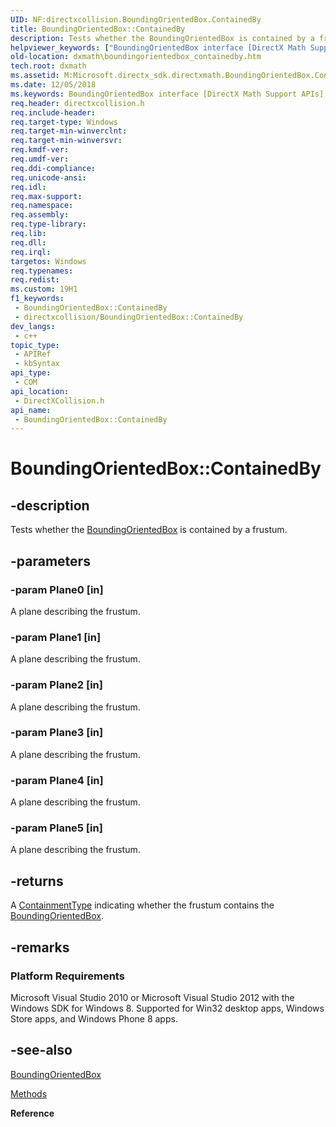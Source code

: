 ```yaml
---
UID: NF:directxcollision.BoundingOrientedBox.ContainedBy
title: BoundingOrientedBox::ContainedBy
description: Tests whether the BoundingOrientedBox is contained by a frustum.
helpviewer_keywords: ["BoundingOrientedBox interface [DirectX Math Support APIs]","ContainedBy method","BoundingOrientedBox.ContainedBy","BoundingOrientedBox::ContainedBy","ContainedBy","ContainedBy method [DirectX Math Support APIs]","ContainedBy method [DirectX Math Support APIs]","BoundingOrientedBox interface","dxmath.boundingorientedbox_containedby"]
old-location: dxmath\boundingorientedbox_containedby.htm
tech.root: dxmath
ms.assetid: M:Microsoft.directx_sdk.directxmath.BoundingOrientedBox.ContainedBy(XMVECTOR,XMVECTOR,XMVECTOR,XMVECTOR,XMVECTOR,XMVECTOR)
ms.date: 12/05/2018
ms.keywords: BoundingOrientedBox interface [DirectX Math Support APIs],ContainedBy method, BoundingOrientedBox.ContainedBy, BoundingOrientedBox::ContainedBy, ContainedBy, ContainedBy method [DirectX Math Support APIs], ContainedBy method [DirectX Math Support APIs],BoundingOrientedBox interface, dxmath.boundingorientedbox_containedby
req.header: directxcollision.h
req.include-header: 
req.target-type: Windows
req.target-min-winverclnt: 
req.target-min-winversvr: 
req.kmdf-ver: 
req.umdf-ver: 
req.ddi-compliance: 
req.unicode-ansi: 
req.idl: 
req.max-support: 
req.namespace: 
req.assembly: 
req.type-library: 
req.lib: 
req.dll: 
req.irql: 
targetos: Windows
req.typenames: 
req.redist: 
ms.custom: 19H1
f1_keywords:
 - BoundingOrientedBox::ContainedBy
 - directxcollision/BoundingOrientedBox::ContainedBy
dev_langs:
 - c++
topic_type:
 - APIRef
 - kbSyntax
api_type:
 - COM
api_location:
 - DirectXCollision.h
api_name:
 - BoundingOrientedBox::ContainedBy
---
```


# BoundingOrientedBox::ContainedBy


## -description

Tests whether the <a href="/windows/win32/api/directxcollision/ns-directxcollision-boundingorientedbox">BoundingOrientedBox</a> is contained by a frustum.

## -parameters

### -param Plane0 [in]

A plane describing the frustum.

### -param Plane1 [in]

A plane describing the frustum.

### -param Plane2 [in]

A plane describing the frustum.

### -param Plane3 [in]

A plane describing the frustum.

### -param Plane4 [in]

A plane describing the frustum.

### -param Plane5 [in]

A plane describing the frustum.

## -returns

A <a href="/windows/win32/api/directxcollision/ne-directxcollision-containmenttype">ContainmentType</a> indicating whether the frustum contains the <a href="/windows/win32/api/directxcollision/ns-directxcollision-boundingorientedbox">BoundingOrientedBox</a>.

## -remarks

<h3><a id="Platform_Requirements"></a><a id="platform_requirements"></a><a id="PLATFORM_REQUIREMENTS"></a>Platform Requirements</h3>
Microsoft Visual Studio 2010 or Microsoft Visual Studio 2012 with the Windows SDK for Windows 8. Supported for Win32 desktop apps, Windows Store apps, and Windows Phone 8 apps.

## -see-also

<a href="/windows/win32/api/directxcollision/ns-directxcollision-boundingorientedbox">BoundingOrientedBox</a>



<a href="https://msdn.microsoft.com/98aa4c21-2dac-4e7a-95ef-ca87fb5e5082">Methods</a>



<b>Reference</b>

